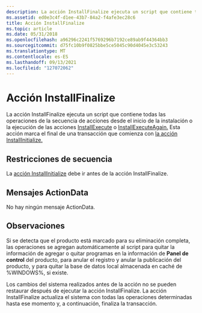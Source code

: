 ```yaml
---
description: La acción InstallFinalize ejecuta un script que contiene todas las operaciones de la secuencia de acciones desde el inicio de la instalación o la ejecución de las acciones InstallExecute o InstallExecuteAgain.
ms.assetid: ed0e3c4f-d1ee-43b7-84a2-f4afe3ec28c6
title: Acción InstallFinalize
ms.topic: article
ms.date: 05/31/2018
ms.openlocfilehash: a96296c2241f5769296b7192ce89ab9f44364bb3
ms.sourcegitcommit: d75fc10b9f0825bbe5ce5045c90d4045e3c53243
ms.translationtype: MT
ms.contentlocale: es-ES
ms.lasthandoff: 09/13/2021
ms.locfileid: "127072062"
---
```

# <a name="installfinalize-action"></a>Acción InstallFinalize

La acción InstallFinalize ejecuta un script que contiene todas las operaciones de la secuencia de acciones desde el inicio de la instalación o la ejecución de las acciones [InstallExecute](installexecute-action.md) o [InstallExecuteAgain.](installexecuteagain-action.md) Esta acción marca el final de una transacción que comienza con [la acción InstallInitialize.](installinitialize-action.md)

## <a name="sequence-restrictions"></a>Restricciones de secuencia

La [acción InstallInitialize](installinitialize-action.md) debe ir antes de la acción InstallFinalize.

## <a name="actiondata-messages"></a>Mensajes ActionData

No hay ningún mensaje ActionData.

## <a name="remarks"></a>Observaciones

Si se detecta que el producto está marcado para su eliminación completa,  las operaciones se agregan automáticamente al script para quitar la información de agregar o quitar programas en la información de **Panel de control** del producto, para anular el registro y anular la publicación del producto, y para quitar la base de datos local almacenada en caché de %WINDOWS%, si existe.

Los cambios del sistema realizados antes de la acción no se pueden restaurar después de ejecutar la acción InstallFinalize. La acción InstallFinalize actualiza el sistema con todas las operaciones determinadas hasta ese momento y, a continuación, finaliza la transacción.

 

 



